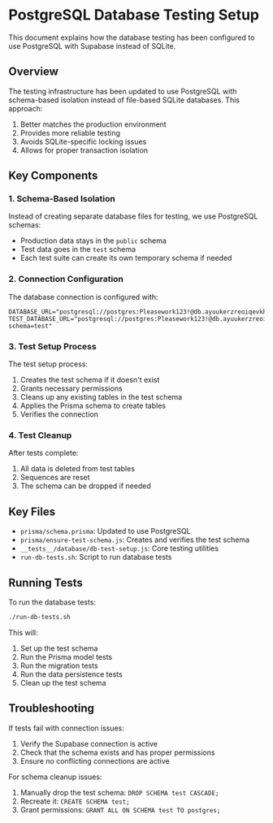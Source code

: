 # PostgreSQL Database Testing Setup

This document explains how the database testing has been configured to use PostgreSQL with Supabase instead of SQLite.

## Overview

The testing infrastructure has been updated to use PostgreSQL with schema-based isolation instead of file-based SQLite databases. This approach:

1. Better matches the production environment
2. Provides more reliable testing
3. Avoids SQLite-specific locking issues
4. Allows for proper transaction isolation

## Key Components

### 1. Schema-Based Isolation

Instead of creating separate database files for testing, we use PostgreSQL schemas:

- Production data stays in the `public` schema
- Test data goes in the `test` schema
- Each test suite can create its own temporary schema if needed

### 2. Connection Configuration

The database connection is configured with:

```
DATABASE_URL="postgresql://postgres:Pleasework123!@db.ayuukerzreoiqevkhhlv.supabase.co:5432/postgres"
TEST_DATABASE_URL="postgresql://postgres:Pleasework123!@db.ayuukerzreoiqevkhhlv.supabase.co:5432/postgres?schema=test"
```

### 3. Test Setup Process

The test setup process:

1. Creates the test schema if it doesn't exist
2. Grants necessary permissions
3. Cleans up any existing tables in the test schema
4. Applies the Prisma schema to create tables
5. Verifies the connection

### 4. Test Cleanup

After tests complete:

1. All data is deleted from test tables
2. Sequences are reset
3. The schema can be dropped if needed

## Key Files

- `prisma/schema.prisma`: Updated to use PostgreSQL
- `prisma/ensure-test-schema.js`: Creates and verifies the test schema
- `__tests__/database/db-test-setup.js`: Core testing utilities
- `run-db-tests.sh`: Script to run database tests

## Running Tests

To run the database tests:

```bash
./run-db-tests.sh
```

This will:
1. Set up the test schema
2. Run the Prisma model tests
3. Run the migration tests
4. Run the data persistence tests
5. Clean up the test schema

## Troubleshooting

If tests fail with connection issues:

1. Verify the Supabase connection is active
2. Check that the schema exists and has proper permissions
3. Ensure no conflicting connections are active

For schema cleanup issues:

1. Manually drop the test schema: `DROP SCHEMA test CASCADE;`
2. Recreate it: `CREATE SCHEMA test;`
3. Grant permissions: `GRANT ALL ON SCHEMA test TO postgres;`
